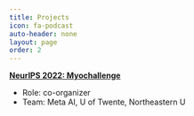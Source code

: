 ```yaml
---
title: Projects
icon: fa-podcast
auto-header: none
layout: page
order: 2
---
```


<div class="projects">
	<strong><a href="https://sites.google.com/view/myochallenge" target="_blank">NeurIPS 2022: Myochallenge</a></strong>
	<ul>
		<li>Role: co-organizer</li>
		<li>Team: Meta AI, U of Twente, Northeastern U</li>
	</ul>
</div>
